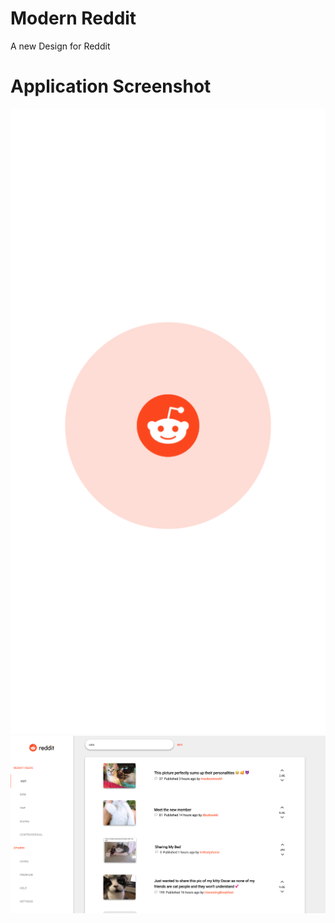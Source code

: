 # Modern Reddit
 A new Design for Reddit

# Application Screenshot

<p align="center">
  <img src="https://raw.githubusercontent.com/dhilipkmr/webapp-samples/master/images/reddit/Reddit%20mobile.png" width:"300px">
  <img src="https://raw.githubusercontent.com/dhilipkmr/webapp-samples/master/images/reddit/Reddit%20Dweb.png">
 
</p>
